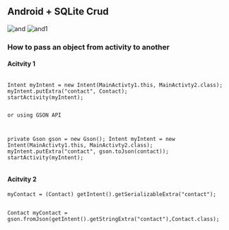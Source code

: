 <h2>Android + SQLite Crud</h2>

<div>
	<img src="https://i.ibb.co/nQY0QgV/and.png" alt="and" border="0">
	<img src="https://i.ibb.co/XD0W65R/and1.png" alt="and1" border="0">
</div>

<h3>How to pass an object from activity to another</h3>

<h4>Acitvity 1</h4>
<pre><code>
Intent myIntent = new Intent(MainActivty1.this, MainActivty2.class);
myIntent.putExtra("contact", Contact);
startActivity(myIntent);

or using GSON API

private Gson gson = new Gson();
Intent myIntent = new Intent(MainActivty1.this, MainActivty2.class);
myIntent.putExtra("contact", gson.toJson(contact));
startActivity(myIntent);
</code></pre>

<h4>Acitvity 2</h4>
<pre><code>myContact = (Contact) getIntent().getSerializableExtra("contact");

Contact myContact = gson.fromJson(getIntent().getStringExtra("contact"),Contact.class);
</code></pre>
